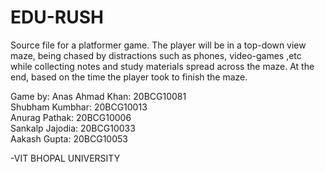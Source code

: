 # EDU-RUSH
 Source file for a platformer game.
The player will be in a top-down view maze, 
being chased by distractions such as phones, video-games ,etc 
while collecting notes and study materials spread across the maze. 
At the end, based on the time the player took to finish the maze.


Game by:
Anas Ahmad Khan: 20BCG10081  
Shubham Kumbhar: 20BCG10013  
Anurag Pathak: 20BCG10006  
Sankalp Jajodia: 20BCG10033  
Aakash Gupta: 20BCG10053 

-VIT BHOPAL UNIVERSITY
